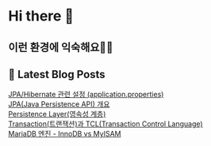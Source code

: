 # Hi there 👋

## 이런 환경에 익숙해요✍🏼

## 📕 Latest Blog Posts

<a href=https://jhyngu.tistory.com/106>JPA/Hibernate 관련 설정 (application.properties)</a></br><a href=https://jhyngu.tistory.com/105>JPA(Java Persistence API) 개요</a></br><a href=https://jhyngu.tistory.com/104>Persistence Layer(영속성 계층)</a></br><a href=https://jhyngu.tistory.com/103>Transaction(트랜잭션)과 TCL(Transaction Control Language)</a></br><a href=https://jhyngu.tistory.com/101>MariaDB 엔진 - InnoDB vs MyISAM</a></br>